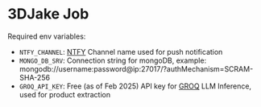 # 3DJake Job

Required env variables:

- `NTFY_CHANNEL`: [NTFY](https://ntfy.sh/) Channel name used for push notification
- `MONGO_DB_SRV`: Connection string for mongoDB, example: mongodb://username:password@ip:27017/?authMechanism=SCRAM-SHA-256
- `GROQ_API_KEY`: Free (as of Feb 2025) API key for [GROQ](https://groq.com/) LLM Inference, used for product extraction
